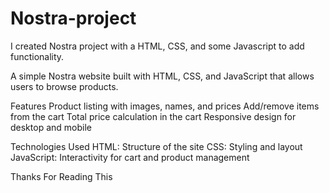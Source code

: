 # Nostra-project

I created Nostra project with a HTML, CSS, and some Javascript to add functionality.

A simple Nostra website built with HTML, CSS, and JavaScript that allows users to browse products.

Features
Product listing with images, names, and prices
Add/remove items from the cart
Total price calculation in the cart
Responsive design for desktop and mobile

Technologies Used
HTML: Structure of the site
CSS: Styling and layout
JavaScript: Interactivity for cart and product management

Thanks For Reading This
